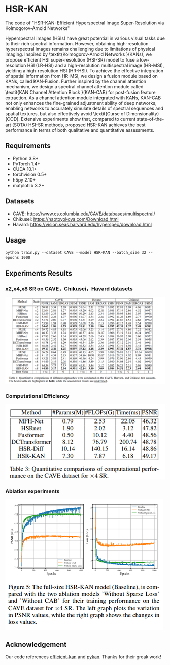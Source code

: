 # HSR-KAN
The code of "HSR-KAN: Efficient Hyperspectral Image Super-Resolution via
Kolmogorov-Arnold Networks"

Hyperspectral images (HSIs) have great potential in various visual tasks due to their rich spectral information. However, obtaining high-resolution hyperspectral images remains challenging due to limitations of physical imaging. Inspired by \textit{Kolmogorov-Arnold Networks }(KANs), we propose efficient HSI super-resolution (HSI-SR) model to fuse a low-resolution HSI (LR-HSI) and a high-resolution multispectral image (HR-MSI), yielding a high-resolution HSI (HR-HSI). To achieve the effective integration of spatial information from HR-MSI, we design a fusion module based on KANs, called KAN-Fusion. Further inspired by the channel attention mechanism, we design a spectral channel attention module called \textit{KAN Channel Attention Block }(KAN-CAB) for post-fusion feature extraction. As a channel attention module integrated with KANs, KAN-CAB not only enhances the fine-grained adjustment ability of deep networks, enabling networks to accurately simulate details of spectral sequences and spatial textures, but also effectively avoid \textit{Curse of Dimensionality} (COD). Extensive experiments show that, compared to current state-of-the-art (SOTA) HSI-SR methods, proposed HSR-KAN achieves the best performance in terms of both qualitative and quantitative assessments. 
## Requirements
- Python 3.8+
- PyTorch 1.4+
- CUDA 10.1+
- torchvision 0.5+
- h5py 2.10+
- matplotlib 3.2+

## Datasets
- CAVE: https://www.cs.columbia.edu/CAVE/databases/multispectral/
- Chikusei: https://naotoyokoya.com/Download.html 
- Havard: https://vision.seas.harvard.edu/hyperspec/download.html 


## Usage
```
python train.py --dataset CAVE --model HSR-KAN --batch_size 32 --epochs 1000
```

## Experiments Results
### x2,x4,x8 SR on CAVE，Chikusei，Havard datasets
![alt text](./pics/image.png)
### Computational Efficiency
![alt text](./pics/image-1.png)
### Ablation experiments
![alt text](./pics/image-2.png)

## Acknowledgement
Our code references [efficient-kan](https://github.com/Blealtan/efficient-kan.git) and [pykan](https://github.com/KindXiaoming/pykan.git). Thanks for their greak work!

